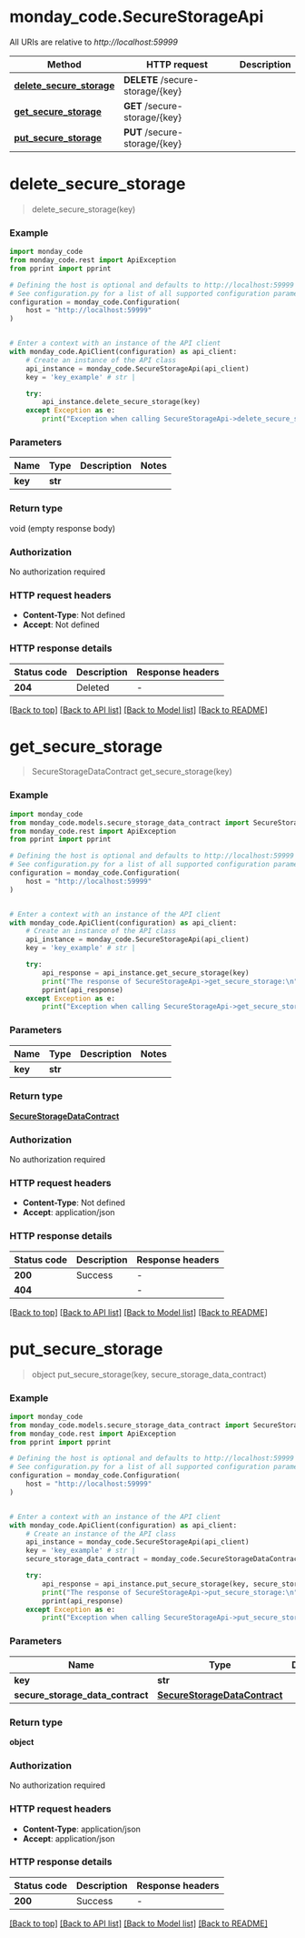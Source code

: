 # monday_code.SecureStorageApi

All URIs are relative to *http://localhost:59999*

Method | HTTP request | Description
------------- | ------------- | -------------
[**delete_secure_storage**](SecureStorageApi.md#delete_secure_storage) | **DELETE** /secure-storage/{key} | 
[**get_secure_storage**](SecureStorageApi.md#get_secure_storage) | **GET** /secure-storage/{key} | 
[**put_secure_storage**](SecureStorageApi.md#put_secure_storage) | **PUT** /secure-storage/{key} | 


# **delete_secure_storage**
> delete_secure_storage(key)



### Example


```python
import monday_code
from monday_code.rest import ApiException
from pprint import pprint

# Defining the host is optional and defaults to http://localhost:59999
# See configuration.py for a list of all supported configuration parameters.
configuration = monday_code.Configuration(
    host = "http://localhost:59999"
)


# Enter a context with an instance of the API client
with monday_code.ApiClient(configuration) as api_client:
    # Create an instance of the API class
    api_instance = monday_code.SecureStorageApi(api_client)
    key = 'key_example' # str | 

    try:
        api_instance.delete_secure_storage(key)
    except Exception as e:
        print("Exception when calling SecureStorageApi->delete_secure_storage: %s\n" % e)
```



### Parameters


Name | Type | Description  | Notes
------------- | ------------- | ------------- | -------------
 **key** | **str**|  | 

### Return type

void (empty response body)

### Authorization

No authorization required

### HTTP request headers

 - **Content-Type**: Not defined
 - **Accept**: Not defined

### HTTP response details

| Status code | Description | Response headers |
|-------------|-------------|------------------|
**204** | Deleted |  -  |

[[Back to top]](#) [[Back to API list]](../README.md#documentation-for-api-endpoints) [[Back to Model list]](../README.md#documentation-for-models) [[Back to README]](../README.md)

# **get_secure_storage**
> SecureStorageDataContract get_secure_storage(key)



### Example


```python
import monday_code
from monday_code.models.secure_storage_data_contract import SecureStorageDataContract
from monday_code.rest import ApiException
from pprint import pprint

# Defining the host is optional and defaults to http://localhost:59999
# See configuration.py for a list of all supported configuration parameters.
configuration = monday_code.Configuration(
    host = "http://localhost:59999"
)


# Enter a context with an instance of the API client
with monday_code.ApiClient(configuration) as api_client:
    # Create an instance of the API class
    api_instance = monday_code.SecureStorageApi(api_client)
    key = 'key_example' # str | 

    try:
        api_response = api_instance.get_secure_storage(key)
        print("The response of SecureStorageApi->get_secure_storage:\n")
        pprint(api_response)
    except Exception as e:
        print("Exception when calling SecureStorageApi->get_secure_storage: %s\n" % e)
```



### Parameters


Name | Type | Description  | Notes
------------- | ------------- | ------------- | -------------
 **key** | **str**|  | 

### Return type

[**SecureStorageDataContract**](SecureStorageDataContract.md)

### Authorization

No authorization required

### HTTP request headers

 - **Content-Type**: Not defined
 - **Accept**: application/json

### HTTP response details

| Status code | Description | Response headers |
|-------------|-------------|------------------|
**200** | Success |  -  |
**404** |  |  -  |

[[Back to top]](#) [[Back to API list]](../README.md#documentation-for-api-endpoints) [[Back to Model list]](../README.md#documentation-for-models) [[Back to README]](../README.md)

# **put_secure_storage**
> object put_secure_storage(key, secure_storage_data_contract)



### Example


```python
import monday_code
from monday_code.models.secure_storage_data_contract import SecureStorageDataContract
from monday_code.rest import ApiException
from pprint import pprint

# Defining the host is optional and defaults to http://localhost:59999
# See configuration.py for a list of all supported configuration parameters.
configuration = monday_code.Configuration(
    host = "http://localhost:59999"
)


# Enter a context with an instance of the API client
with monday_code.ApiClient(configuration) as api_client:
    # Create an instance of the API class
    api_instance = monday_code.SecureStorageApi(api_client)
    key = 'key_example' # str | 
    secure_storage_data_contract = monday_code.SecureStorageDataContract() # SecureStorageDataContract | 

    try:
        api_response = api_instance.put_secure_storage(key, secure_storage_data_contract)
        print("The response of SecureStorageApi->put_secure_storage:\n")
        pprint(api_response)
    except Exception as e:
        print("Exception when calling SecureStorageApi->put_secure_storage: %s\n" % e)
```



### Parameters


Name | Type | Description  | Notes
------------- | ------------- | ------------- | -------------
 **key** | **str**|  | 
 **secure_storage_data_contract** | [**SecureStorageDataContract**](SecureStorageDataContract.md)|  | 

### Return type

**object**

### Authorization

No authorization required

### HTTP request headers

 - **Content-Type**: application/json
 - **Accept**: application/json

### HTTP response details

| Status code | Description | Response headers |
|-------------|-------------|------------------|
**200** | Success |  -  |

[[Back to top]](#) [[Back to API list]](../README.md#documentation-for-api-endpoints) [[Back to Model list]](../README.md#documentation-for-models) [[Back to README]](../README.md)

